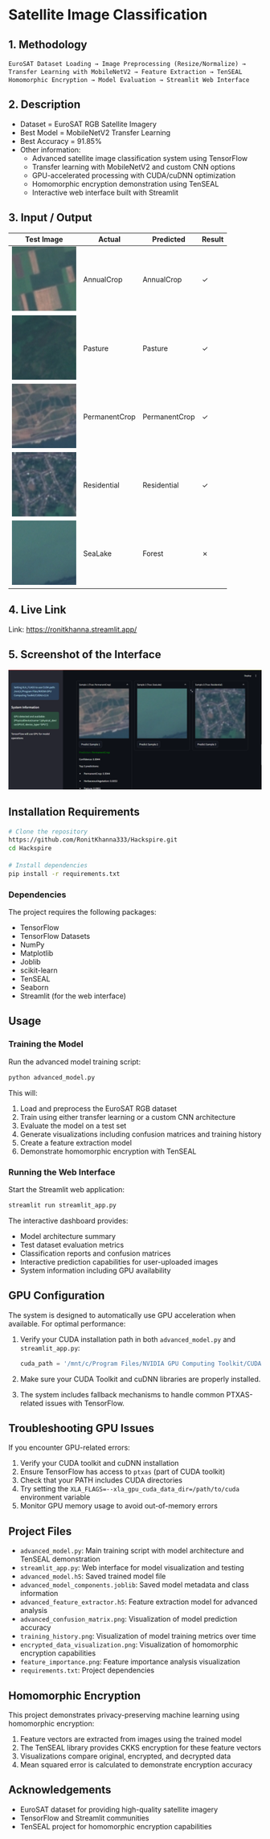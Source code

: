 # Satellite Image Classification

## 1. Methodology
```
EuroSAT Dataset Loading → Image Preprocessing (Resize/Normalize) → Transfer Learning with MobileNetV2 → Feature Extraction → TenSEAL Homomorphic Encryption → Model Evaluation → Streamlit Web Interface
```

## 2. Description
* Dataset = EuroSAT RGB Satellite Imagery
* Best Model = MobileNetV2 Transfer Learning
* Best Accuracy = 91.85%
* Other information:
  * Advanced satellite image classification system using TensorFlow
  * Transfer learning with MobileNetV2 and custom CNN options
  * GPU-accelerated processing with CUDA/cuDNN optimization
  * Homomorphic encryption demonstration using TenSEAL
  * Interactive web interface built with Streamlit

## 3. Input / Output
| Test Image | Actual | Predicted | Result |
|------------|--------|-----------|--------|
| ![Image](annualcrop.jpg) | AnnualCrop | AnnualCrop | ✓ |
| ![Image](pasture.jpg) | Pasture | Pasture | ✓ |
| ![Image](permacrop.jpg) | PermanentCrop | PermanentCrop | ✓ |
| ![Image](residential.jpg) | Residential | Residential | ✓ |
| ![Image](sealake.jpg) | SeaLake | Forest | ✗ |

## 4. Live Link
Link: https://ronitkhanna.streamlit.app/

## 5. Screenshot of the Interface
![Interface Screenshot](image.png)

## Installation Requirements
```bash
# Clone the repository
https://github.com/RonitKhanna333/Hackspire.git
cd Hackspire

# Install dependencies
pip install -r requirements.txt
```

### Dependencies

The project requires the following packages:
- TensorFlow
- TensorFlow Datasets
- NumPy
- Matplotlib
- Joblib
- scikit-learn
- TenSEAL
- Seaborn
- Streamlit (for the web interface)

## Usage

### Training the Model

Run the advanced model training script:

```bash
python advanced_model.py
```

This will:
1. Load and preprocess the EuroSAT RGB dataset
2. Train using either transfer learning or a custom CNN architecture
3. Evaluate the model on a test set
4. Generate visualizations including confusion matrices and training history
5. Create a feature extraction model
6. Demonstrate homomorphic encryption with TenSEAL

### Running the Web Interface

Start the Streamlit web application:

```bash
streamlit run streamlit_app.py
```

The interactive dashboard provides:
- Model architecture summary
- Test dataset evaluation metrics
- Classification reports and confusion matrices
- Interactive prediction capabilities for user-uploaded images
- System information including GPU availability

## GPU Configuration

The system is designed to automatically use GPU acceleration when available. For optimal performance:

1. Verify your CUDA installation path in both `advanced_model.py` and `streamlit_app.py`:
   ```python
   cuda_path = '/mnt/c/Program Files/NVIDIA GPU Computing Toolkit/CUDA/v12.6'  # <-- VERIFY THIS PATH
   ```

2. Make sure your CUDA Toolkit and cuDNN libraries are properly installed.

3. The system includes fallback mechanisms to handle common PTXAS-related issues with TensorFlow.

## Troubleshooting GPU Issues

If you encounter GPU-related errors:
1. Verify your CUDA toolkit and cuDNN installation
2. Ensure TensorFlow has access to `ptxas` (part of CUDA toolkit)
3. Check that your PATH includes CUDA directories
4. Try setting the `XLA_FLAGS=--xla_gpu_cuda_data_dir=/path/to/cuda` environment variable
5. Monitor GPU memory usage to avoid out-of-memory errors

## Project Files

- `advanced_model.py`: Main training script with model architecture and TenSEAL demonstration
- `streamlit_app.py`: Web interface for model visualization and testing
- `advanced_model.h5`: Saved trained model file
- `advanced_model_components.joblib`: Saved model metadata and class information
- `advanced_feature_extractor.h5`: Feature extraction model for advanced analysis
- `advanced_confusion_matrix.png`: Visualization of model prediction accuracy
- `training_history.png`: Visualization of model training metrics over time
- `encrypted_data_visualization.png`: Visualization of homomorphic encryption capabilities
- `feature_importance.png`: Feature importance analysis visualization
- `requirements.txt`: Project dependencies

## Homomorphic Encryption

This project demonstrates privacy-preserving machine learning using homomorphic encryption:

1. Feature vectors are extracted from images using the trained model
2. The TenSEAL library provides CKKS encryption for these feature vectors
3. Visualizations compare original, encrypted, and decrypted data
4. Mean squared error is calculated to demonstrate encryption accuracy

## Acknowledgements

- EuroSAT dataset for providing high-quality satellite imagery
- TensorFlow and Streamlit communities
- TenSEAL project for homomorphic encryption capabilities
